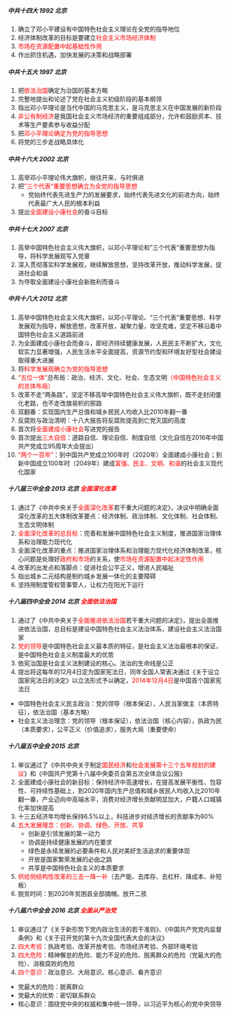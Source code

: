 ##### 中共十四大    1992    北京

1. 确立了邓小平建设有中国特色社会主义理论在全党的指导地位
2. 经济体制改革的目标是要建立<font color="red">社会主义市场经济体制</font>
3. <font color="red">市场在资源配置中起基础性作用</font>
4. 作出抓住机遇，加快发展的决策和战略部署

#####  中共十五大    1997    北京

1. 把<font color="red">依法治国</font>确定为治国的基本方略
2. 完整地提出和论述了党在社会主义初级阶段的基本纲领
3. 指出邓小平理论是当代中国的马克思主义，是马克思主义在中国发展的新阶段
4. <font color="red">非公有制经济</font>是我国社会主义市场经济的重要组成部分，允许和鼓励资本、技术等生产要素参与收益分配
5. 把<font color="red">邓小平理论确定为党的指导思想</font>
6. 将党的三步走战略具体化

##### 中共十六大    2002    北京

1. 高举邓小平理论伟大旗帜，继往开来，与时俱进
2. 把<font color="red">”三个代表“重要思想确立为全党的指导思想</font>
   - 党始终代表先进生产力的发展要求，始终代表先进文化的前进方向，始终代表最广大人民的根本利益
3. 提出<font color="red">全面建设小康社会</font>的奋斗目标

##### 中共十七大    2007    北京

1. 高举中国特色社会主义伟大旗帜，以邓小平理论和”三个代表”重要思想为指导，将科学发展观写入党章
2. 深入贯彻落实科学发展观，继续解放思想，坚持改革开放，推动科学发展，促进社会和谐
3. 为夺取全面建设小康社会新胜利而奋斗

##### 中共十八大    2012    北京

1. 高举中国特色社会主义伟大旗帜，以邓小平理论、“三个代表”重要思想、科学发展观为指导，解放思想，改革开放，凝聚力量，攻坚克难，坚定不移沿着中国特色社会主义道路前进
2. 为全面建成小康社会而奋斗，即经济持续健康发展，人民民主不断扩大，文化软实力显著增强，人民生活水平全面提高，资源节约型和环境友好型社会建设取得重大进展
3. 将<font color="red">科学发展观确立为党的指导思想</font>
4. <font color="red">“五位一体”</font>总布局：政治、经济、文化、社会、生态文明<font color="red">（中国特色社会主义的总体布局）</font>
5. 改革不走“两条路”，坚定不移高举中国特色社会主义伟大旗帜，既不走封闭僵化老路，也不走改旗易帜的邪路
6. 双翻番：实现国内生产总值和城乡居民人均收入比2010年翻一番
7. 反腐败与政治清明：十八大报告将反腐败提高到亡党灭国的高度
8. 首次将<font color="red">全面建成小康社会</font>写进党的报告
9. 首次提出<font color="red">三大自信</font>：道路自信、理论自信、制度自信（文化自信在2016年中国共产党成立95周年大会提出）
10. <font color="red">“两个一百年”</font>：到中国共产党成立100年时（2020年）全面建成小康社会；到新中国成立100年时（2049年）建成<font color="red">富强、民主、文明、和谐</font>的社会主义现代化国家

##### 十八届三中全会 2013 北京 <font color="red">全面深化改革</font>

1. 通过了《中共中央关于<font color="red">全面深化改革</font>若干重大问题的决定》，决议中明确全面深化改革的五大体制改革要点：经济体制、政治体制、文化体制、社会体制、生态文明体制
2. <font color="red">全面深化改革的总目标</font>：完善和发展中国特色社会主义制度，推进国家治理体系和治理能力现代化
3. 全面深化改革的重点：推进国家治理体系和治理能力现代化经济体制改革，核心问题是处理好<font color="red">政府和市场</font>的关系，使<font color="red">市场在资源配置中起决定性作用</font>
4. 改革的出发点和落脚点：促进社会公平正义，增进人民福祉
5. 指出城乡二元结构是制约城乡发展一体化的主要障碍
6. 坚持用制度管权管事管人，让权力在阳光下运行

##### 十八届四中全会 2014 北京 <font color="red">全面依法治国</font>

1. 通过了《中共中央关于<font color="red">全面推进依法治国</font>若干重大问题的决定》，提出全面推进依法治国，总目标是建设中国特色社会主义法治体系，建设社会主义法治国家
2. <font color="red">党的领导</font>是中国特色社会主义最本质的特征，是社会主义法治最根本的保证，是中国特色社会主义制度最大的优势
3. 依宪治国是社会主义法制建设的核心。法治的生命线是公正
4. 提出将这每年的12月4日定为国家宪法日，同年全国人常表决通过《关于设立国家宪法日的决定》以立法形式予以确定，<font color="red">2014年12月4日</font>是中国首个国家宪法日
- 中国特色社会主义民主政治：党的领导（根本保证），人民当家做主（本质特征），依法治国（基本方略）
- 社会主义法治理念：党的领导（根本保证），依法治国（核心内容），执政为民（本质要求），公平正义（价值追求），服务大局（重要使命）

##### 十八届五中全会    2015    北京

1. 审议通过了《中共中央关于制定<font color="red">国民经济</font>和<font color="red">社会发展第十三个五年规划的建议</font>》和《中国共产党第十八届中央委员会第五次全体会议公报》
2. 全面建成小康社会的新目标：保持经济中高速增长，在提高发展平衡性、包容性、可持续性基础上，到2020年国内生产总值和城乡居民人均收入比2010年翻一番，产业迈向中高端水平，消费对经济增长贡献明显加大，户籍人口城镇化率加快提高
3. 十三五经济年均增长保持6.5%以上，科技进步对经济增长的贡献率为60%
2. <font color="red">五大发展理念：创新、协调、绿色、开放、共享</font>
   - 创新是引领发展的第一动力
   - 协调是持续健康发展的内在要求
   - 绿色是永续发展的必要条件和人民对美好生活追求的重要体现
   - 开放是国家繁荣发展的必由之路
   - 共享是中国特色社会主义的本质要求  
3. <font color="red">供给侧结构性改革的三去一降一补</font>（去产能、去库存、去杠杆、降成本、补短板）
4. 脱贫时间：到2020年贫困县全部摘帽。放开二孩

##### 十八届六中全会 2016 北京 <font color="red">全面从严治党</font>

1. 审议通过了《关于新形势下党内政治生活的若干准则》、《中国共产党党内监督条例》和《关于召开党的第十九次全国代表大会的决议》
2. <font color="red">四大考验</font>：执政考验、改革开放考验、市场经济考验、外部环境考验
3. <font color="red">四大危险</font>：精神懈怠的危险、能力不足的危险、脱离群众的危险（党最大的危险）、消极腐败的危险
4. <font color="red">四个意识</font>：政治意识、大局意识、核心意识、看齐意识
- 党最大的危险：脱离群众
- 党最大的优势：密切联系群众
- 核心意识：围绕党中央的权威和集中统一领导，以习近平为核心的党中央领导